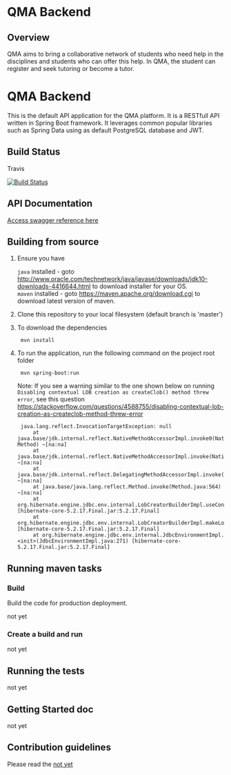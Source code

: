 QMA Backend
===========

Overview
--------

QMA aims to bring a collaborative network of students who need help in the disciplines and students who can offer this help. In QMA, the student can register and seek tutoring or become a tutor.

# QMA Backend

This is the default API application for the QMA platform. It is a RESTfull API written in Spring Boot framework. It leverages common popular libraries such as Spring Data using as default PostgreSQL database and JWT.

## Build Status

Travis

[![Build Status](https://travis-ci.org/GustavoDinizMonteiro/QMA-API.svg?branch=master)](https://travis-ci.org/GustavoDinizMonteiro/QMA-API)

## API Documentation

<a target="_blank" href="">Access swagger reference here</a>


## Building from source

1. Ensure you have 

   ```java``` installed - goto http://www.oracle.com/technetwork/java/javase/downloads/jdk10-downloads-4416644.html to download installer for your OS.    
   ```maven``` installed - goto https://maven.apache.org/download.cgi to download latest version of maven.

1. Clone this repository to your local filesystem (default branch is 'master')

1. To download the dependencies
   ```
    mvn install
   ```

1. To run the application, run the following command on the project root folder

   ```
    mvn spring-boot:run
   ```

   Note: If you see a warning similar to the one shown below on running `Disabling contextual LOB creation as createClob() method threw error`, see this question https://stackoverflow.com/questions/4588755/disabling-contextual-lob-creation-as-createclob-method-threw-error

   ```
    java.lang.reflect.InvocationTargetException: null
        at java.base/jdk.internal.reflect.NativeMethodAccessorImpl.invoke0(Native Method) ~[na:na]
        at java.base/jdk.internal.reflect.NativeMethodAccessorImpl.invoke(NativeMethodAccessorImpl.java:62) ~[na:na]
        at java.base/jdk.internal.reflect.DelegatingMethodAccessorImpl.invoke(DelegatingMethodAccessorImpl.java:43) ~[na:na]
        at java.base/java.lang.reflect.Method.invoke(Method.java:564) ~[na:na]
        at org.hibernate.engine.jdbc.env.internal.LobCreatorBuilderImpl.useContextualLobCreation(LobCreatorBuilderImpl.java:113) [hibernate-core-5.2.17.Final.jar:5.2.17.Final]
        at org.hibernate.engine.jdbc.env.internal.LobCreatorBuilderImpl.makeLobCreatorBuilder(LobCreatorBuilderImpl.java:54) [hibernate-core-5.2.17.Final.jar:5.2.17.Final]
        at org.hibernate.engine.jdbc.env.internal.JdbcEnvironmentImpl.<init>(JdbcEnvironmentImpl.java:271) [hibernate-core-5.2.17.Final.jar:5.2.17.Final]
   ```

## Running maven tasks


### Build

Build the code for production deployment.

not yet

### Create a build and run

not yet


## Running the tests

not yet

## Getting Started doc

not yet


## Contribution guidelines

Please read the <a href="">not yet</a>  